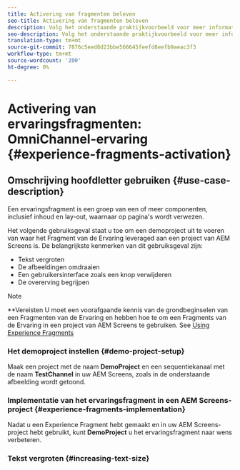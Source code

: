```yaml
---
title: Activering van fragmenten beleven
seo-title: Activering van fragmenten beleven
description: Volg het onderstaande praktijkvoorbeeld voor meer informatie over het activeren van fragmenten.
seo-description: Volg het onderstaande praktijkvoorbeeld voor meer informatie over het activeren van fragmenten.
translation-type: tm+mt
source-git-commit: 7876c5eed8d23bbe566645feefd8eefb9aeac3f3
workflow-type: tm+mt
source-wordcount: '200'
ht-degree: 0%

---
```



# Activering van ervaringsfragmenten: OmniChannel-ervaring {#experience-fragments-activation}

## Omschrijving hoofdletter gebruiken {#use-case-description}

Een ervaringsfragment is een groep van een of meer componenten, inclusief inhoud en lay-out, waarnaar op pagina&#39;s wordt verwezen.

Het volgende gebruiksgeval staat u toe om een demoproject uit te voeren van waar het Fragment van de Ervaring leveraged aan een project van AEM Screens is. De belangrijkste kenmerken van dit gebruiksgeval zijn:

* Tekst vergroten
* De afbeeldingen omdraaien
* Een gebruikersinterface zoals een knop verwijderen
* De overerving begrijpen

>[!NOTE]
>**Vereisten
>U moet een voorafgaande kennis van de grondbeginselen van een Fragmenten van de Ervaring en hebben hoe te om een Fragments van de Ervaring in een project van AEM Screens te gebruiken. See [Using Experience Fragments](/help/user-guide/experience-fragments-in-screens.md)

### Het demoproject instellen {#demo-project-setup}

Maak een project met de naam **DemoProject** en een sequentiekanaal met de naam **TestChannel** in uw AEM Screens, zoals in de onderstaande afbeelding wordt getoond.

### Implementatie van het ervaringsfragment in een AEM Screens-project {#experience-fragments-implementation}

Nadat u een Experience Fragment hebt gemaakt en in uw AEM Screens-project hebt gebruikt, kunt **DemoProject** u het ervaringsfragment naar wens verbeteren.

### Tekst vergroten {#increasing-text-size}







